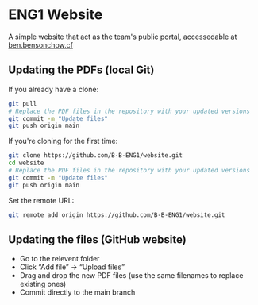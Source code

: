 # ENG1 Website

A simple website that act as the team's public portal, accessedable at [ben.bensonchow.cf](https://ben.bensonchow.cf)

## Updating the PDFs (local Git)

If you already have a clone:

```bash
git pull
# Replace the PDF files in the repository with your updated versions
git commit -m "Update files"
git push origin main
```

If you're cloning for the first time:

```bash
git clone https://github.com/B-B-ENG1/website.git
cd website
# Replace the PDF files in the repository with your updated versions
git commit -m "Update files"
git push origin main
```

Set the remote URL:

```bash
git remote add origin https://github.com/B-B-ENG1/website.git 
```

## Updating the files (GitHub website)

- Go to the relevent folder
- Click “Add file” → “Upload files”
- Drag and drop the new PDF files (use the same filenames to replace existing ones)
- Commit directly to the main branch

